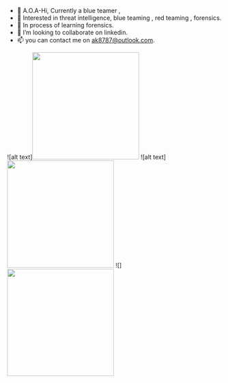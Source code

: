 - 👋 A.O.A-Hi, Currently a blue teamer ,
- 👀 Interested in threat intelligence, blue teaming , red teaming , forensics. 
- 🌱 In process of learning forensics.
- 💞️ I’m looking to collaborate on linkedin.
- 📫 you can contact me on ak8787@outlook.com.


![alt text]<img src="https://dev-to-uploads.s3.amazonaws.com/uploads/articles/4u624upzydcadel86tm7.gif" width="250" height="250"/>
![alt text]<img src="https://c.tenor.com/R4riaEBdEOkAAAAd/hackerman-loweffortpunks.gif" width="250" height="250"/>
![]<img src="https://c.tenor.com/cM-JhYmsdCoAAAAC/hacking-windows.gif" width="250" height="250"/>




<!---
System-CTL/System-CTL is a ✨ special ✨ repository because its `README.md` (this file) appears on your GitHub profile.
You can click the Preview link to take a look at your changes.
--->
